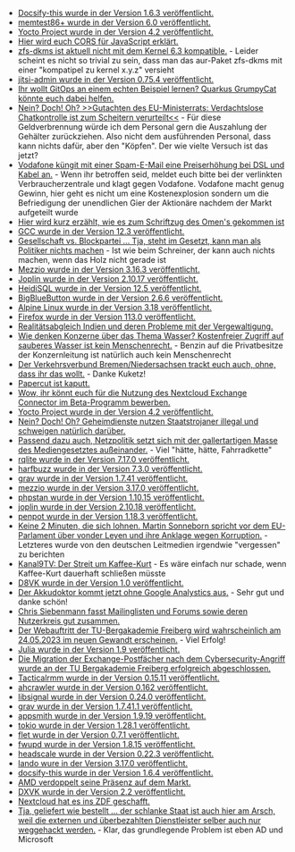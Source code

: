 * [Docsify-this wurde in der Version 1.6.3 veröffentlicht.](https://github.com/hibbitts-design/docsify-this/releases/tag/v1.6.3)
* [memtest86+ wurde in der Version 6.0 veröffentlicht.](https://www.phoronix.com/news/memtest86-plus-6.20)
* [Yocto Project wurde in der Version 4.2 veröffentlicht.](https://lwn.net/Articles/931164/)
* [Hier wird euch CORS für JavaScript erklärt.](https://www.30secondsofcode.org/articles/s/cors-explained/)
* [zfs-dkms ist aktuell nicht mit dem Kernel 6.3 kompatible.](https://aur.archlinux.org/packages/zfs-dkms#comment-913334) - Leider scheint es nicht so trivial zu sein, dass man das aur-Paket zfs-dkms mit einer "kompatipel zu kernel x.y.z" versieht
* [jitsi-admin wurde in der Version 0.75.4 veröffentlicht.](https://github.com/H2-invent/jitsi-admin/releases/tag/0.75.4)
* [Ihr wollt GitOps an einem echten Beispiel lernen? Quarkus GrumpyCat könnte euch dabei helfen.](https://www.opensourcerers.org/2023/05/08/how-to-set-up-and-demonstrate-quarkus-grumpycat-gitops-demo/)
* [Nein? Doch! Oh? >>Gutachten des EU-Ministerrats: Verdachtslose Chatkontrolle ist zum Scheitern verurteilt<<](https://www.patrick-breyer.de/gutachten-des-eu-ministerrats-verdachtslose-chatkontrolle-ist-zum-scheitern-verurteilt/) - Für diese Geldverbrennung würde ich dem Personal gern die Auszahlung der Gehälter zurückziehen. Also nicht dem ausführenden Personal, dass kann nichts dafür, aber den "Köpfen". Der wie vielte Versuch ist das jetzt?
* [Vodafone küngit mit einer Spam-E-Mail eine Preiserhöhung bei DSL und Kabel an.](https://www.borncity.com/blog/2023/05/09/vodafone-preiserhhungen-2023-dsl-kabel-verbraucherzentrale-prft-klage-dagegen/) - Wenn ihr betroffen seid, meldet euch bitte bei der verlinkten Verbraucherzentrale und klagt gegen Vodafone. Vodafone macht genug Gewinn, hier geht es nicht um eine Kostenexplosion sondern um die Befriedigung der unendlichen Gier der Aktionäre nachdem der Markt aufgeteilt wurde
* [Hier wird kurz erzählt, wie es zum Schriftzug des Omen's gekommen ist](https://www.rave-strikes-back.de/?p=11704)
* [GCC wurde in der Version 12.3 veröffentlicht.](https://www.phoronix.com/news/GCC-12.3-Released)
* [Gesellschaft vs. Blockpartei ... Tja, steht im Gesetzt, kann man als Politiker nichts machen](http://blog.fefe.de/?ts=9aa7d82f) - Ist wie beim Schreiner, der kann auch nichts machen, wenn das Holz nicht gerade ist
* [Mezzio wurde in der Version 3.16.3 veröffentlicht.](https://github.com/mezzio/mezzio/releases/tag/3.16.3)
* [Joplin wurde in der Version 2.10.17 veröffentlicht.](https://github.com/laurent22/joplin/releases/tag/v2.10.17)
* [HeidiSQL wurde in der Version 12.5 veröffentlicht.](https://github.com/HeidiSQL/HeidiSQL/releases/tag/12.5)
* [BigBlueButton wurde in der Version 2.6.6 veröffentlicht.](https://github.com/bigbluebutton/bigbluebutton/releases/tag/v2.6.6)
* [Alpine Linux wurde in der Version 3.18 veröffentlicht.](https://www.phoronix.com/news/Alpine-Linux-3.18)
* [Firefox wurde in der Version 113.0 veröffentlicht.](https://lwn.net/Articles/931404/)
* [Realitätsabgleich Indien und deren Probleme mit der Vergewaltigung.](https://netzfrauen.org/2023/05/09/india-34/)
* [Wie denken Konzerne über das Thema Wasser? Kostenfreier Zugriff auf sauberes Wasser ist kein Menschenrecht.](https://netzfrauen.org/2023/05/09/watercrisis-5/) - Benzin auf die Privatbesitze der Konzernleitung ist natürlich auch kein Menschenrecht
* [Der Verkehrsverbund Bremen/Niedersachsen trackt euch auch, ohne, dass ihr das wollt.](https://www.kuketz-blog.de/verkehrsverbund-bremen-niedersachen-vbn-tracking-ohne-einwilligung-deutschlandticket-teil3/) - Danke Kuketz!
* [Papercut ist kaputt.](https://www.borncity.com/blog/2023/05/09/papercut-sicherheitslcken-werden-mehr-und-mehr-aktiv-ausgenutzt/)
* [Wow, ihr könnt euch für die Nutzung des Nextcloud Exchange Connector im Beta-Programm bewerben.](https://nextcloud.com/blog/4-reasons-to-sign-up-for-the-nextcloud-exchange-connector-beta/)
* [Yocto Project wurde in der Version 4.2 veröffentlicht.](https://www.linux-magazin.de/news/yocto-project-4-2-updates-fuer-den-distributionsbaukasten/)
* [Nein? Doch! Oh? Geheimdienste nutzen Staatstrojaner illegal und schweigen natürlich darüber.](https://netzpolitik.org/2023/pega-untersuchungsausschuss-geheimdienste-nutzen-staatstrojaner-und-schweigen/)
* [Passend dazu auch, Netzpolitik setzt sich mit der gallertartigen Masse des Mediengesetztes außeinander.](https://netzpolitik.org/2023/eu-medienfreiheitsgesetz-gummiparagraf-gegen-staatstrojaner/) - Viel "hätte, hätte, Fahrradkette"
* [rqlite wurde in der Version 7.17.0 veröffentlicht.](https://github.com/rqlite/rqlite/releases/tag/v7.17.0)
* [harfbuzz wurde in der Version 7.3.0 veröffentlicht.](https://github.com/harfbuzz/harfbuzz/releases/tag/7.3.0)
* [grav wurde in der Version 1.7.41 veröffentlicht.](https://github.com/getgrav/grav/releases/tag/1.7.41)
* [mezzio wurde in der Version 3.17.0 veröffentlicht.](https://github.com/mezzio/mezzio/releases/tag/3.17.0)
* [phpstan wurde in der Version 1.10.15 veröffentlicht.](https://github.com/phpstan/phpstan/releases/tag/1.10.15)
* [joplin wurde in der Version 2.10.18 veröffentlicht.](https://github.com/laurent22/joplin/releases/tag/v2.10.18)
* [penpot wurde in der Version 1.18.3 veröffentlicht.](https://github.com/penpot/penpot/releases/tag/1.18.3)
* [Keine 2 Minuten, die sich lohnen. Martin Sonneborn spricht vor dem EU-Parlament über vonder Leyen und ihre Anklage wegen Korruption.](https://martinsonneborn.de/sms-fuer-vonderleyen/) - Letzteres wurde von den deutschen Leitmedien irgendwie "vergessen" zu berichten
* [Kanal9TV: Der Streit um Kaffee-Kurt](https://www.youtube.com/watch?v=p_zfshEPr8w) - Es wäre einfach nur schade, wenn Kaffee-Kurt dauerhaft schließen müsste
* [D8VK wurde in der Version 1.0 veröffentlicht.](https://www.phoronix.com/news/D8VK-1.0-Released)
* [Der Akkudoktor kommt jetzt ohne Google Analystics aus.](https://www.akkudoktor.net/2023/05/10/google-analytics-entfernt/) - Sehr gut und danke schön!
* [Chris Siebenmann fasst Mailinglisten und Forums sowie deren Nutzerkreis gut zusammen.](https://utcc.utoronto.ca/~cks/space/blog/tech/MailingListsVsForums)
* [Der Webauftritt der TU-Bergakademie Freiberg wird wahrscheinlich am 24.05.2023 im neuen Gewandt erscheinen.](https://blogs.hrz.tu-freiberg.de/urz/ausblick-webauftritt/) - Viel Erfolg!
* [Julia wurde in der Version 1.9 veröffentlicht.](https://lwn.net/Articles/931490/)
* [Die Migration der Exchange-Postfächer nach dem Cybersecurity-Angriff wurde an der TU Bergakademie Freiberg erfolgreich abgeschlossen.](https://blogs.hrz.tu-freiberg.de/urz/migration-der-exchange-postfaecher-abgeschlossen/)
* [Tacticalrmm wurde in der Version 0.15.11 veröffentlicht.](https://github.com/amidaware/tacticalrmm/releases/tag/v0.15.11)
* [ahcrawler wurde in der Version 0.162 veröffentlicht.](https://github.com/axelhahn/ahcrawler/pull/22)
* [libsignal wurde in der Version 0.24.0 veröffentlicht.](https://github.com/signalapp/libsignal/releases/tag/v0.24.0)
* [grav wurde in der Version 1.7.41.1 veröffentlicht.](https://github.com/getgrav/grav/releases/tag/1.7.41.1)
* [appsmith wurde in der Version 1.9.19 veröffentlicht.](https://github.com/appsmithorg/appsmith/releases/tag/v1.9.19)
* [tokio wurde in der Version 1.28.1 veröffentlicht.](https://github.com/tokio-rs/tokio/releases/tag/tokio-1.28.1)
* [flet wurde in der Version 0.7.1 veröffentlicht.](https://github.com/flet-dev/flet/releases/tag/v0.7.1)
* [fwupd wurde in der Version 1.8.15 veröffentlicht.](https://github.com/fwupd/fwupd/releases/tag/1.8.15)
* [headscale wurde in der Version 0.22.3 veröffentlicht.](https://github.com/juanfont/headscale/releases/tag/v0.22.3)
* [lando wure in der Version 3.17.0 veröffentlicht.](https://github.com/lando/lando/releases/tag/v3.17.0)
* [docsify-this wurde in der Version 1.6.4 veröffentlicht.](https://github.com/hibbitts-design/docsify-this/releases/tag/v1.6.4)
* [AMD verdoppelt seine Präsenz auf dem Markt.](http://www.3dcenter.org/news/die-marktanteile-fuer-x86-prozessoren-im-ersten-quartal-2023)
* [DXVK wurde in der Version 2.2 veröffentlicht.](https://www.phoronix.com/news/DXVK-2.2-Released)
* [Nextcloud hat es ins ZDF geschafft.](https://nextcloud.com/blog/nextcloud-on-german-national-tv-eu-plans-for-big-tech-regulation/)
* [Tja, geliefert wie bestellt ... der schlanke Staat ist auch hier am Arsch, weil die externen und überbezahlten Dienstleister selber auch nur weggehackt werden.](https://www.linux-magazin.de/news/itz-bund-warnt-it-dienstleister-fuer-behoerden-und-unternehmen-gehackt/) - Klar, das grundlegende Problem ist eben AD und Microsoft

